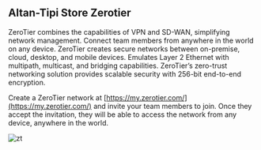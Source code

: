 ## Altan-Tipi Store Zerotier

ZeroTier combines the capabilities of VPN and SD-WAN, simplifying network management.
Connect team members from anywhere in the world on any device. ZeroTier creates secure networks between on-premise, cloud, desktop, and mobile devices.
Emulates Layer 2 Ethernet with multipath, multicast, and bridging capabilities.
ZeroTier’s zero-trust networking solution provides scalable security with 256-bit end-to-end encryption.

Create a ZeroTier network at [https://my.zerotier.com/](https://my.zerotier.com/) and invite your team members to join. Once they accept the invitation, they will be able to access the network from any device, anywhere in the world.

![zt](https://www.zerotier.com/wp-content/uploads/2020/08/ZT_NetworkGraphic_Homepage.png)
